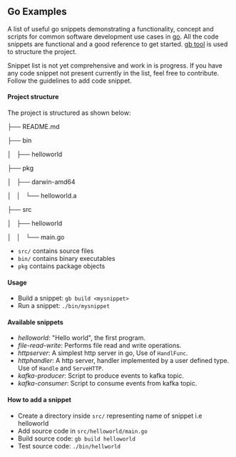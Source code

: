 ## Go Examples

A list of useful go snippets demonstrating a functionality, concept and scripts for common software development use cases in [go](https://golang.org/). All the code snippets are functional and a good reference to get started. [gb tool](https://getgb.io/) is used to structure the project.

Snippet list is not yet comprehensive and work in is progress. If you have any code snippet not present currently in the list, feel free to contribute. Follow the guidelines to add code snippet.


#### Project structure
The project is structured as shown below:

├── README.md

├── bin

│   ├── helloworld

├── pkg

│   ├── darwin-amd64

│   │   └── helloworld.a

├── src

│   ├── helloworld

│   │   └── main.go


 - `src/` contains source files
 - `bin/` contains binary executables
 - `pkg`  contains package objects


#### Usage

- Build a snippet: `gb build <mysnippet>`
- Run a snippet: `./bin/mysnippet`

#### Available snippets
- *helloworld*: "Hello world", the first program.
- *file-read-write*: Performs file read and write operations.
- *httpserver*: A simplest http server in go, Use of `HandlFunc`.
- *httphandler*: A http server, handler implemented by a user defined type. Use of `Handle` and `ServeHTTP`.
- *kafka-producer*:  Script to produce events to kafka topic.
- *kafka-consumer*: Script to consume events from kafka topic.


#### How to add a snippet
- Create a directory inside `src/` representing name of snippet i.e helloworld
- Add source code in `src/helloworld/main.go`
- Build source code:  `gb build helloworld`
- Test source code: `./bin/hellworld`
